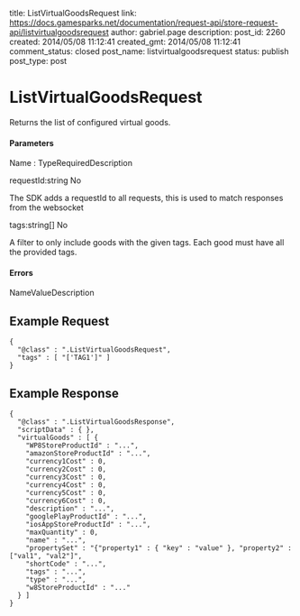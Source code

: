 title: ListVirtualGoodsRequest
link: https://docs.gamesparks.net/documentation/request-api/store-request-api/listvirtualgoodsrequest
author: gabriel.page
description: 
post_id: 2260
created: 2014/05/08 11:12:41
created_gmt: 2014/05/08 11:12:41
comment_status: closed
post_name: listvirtualgoodsrequest
status: publish
post_type: post

<!--Returns the list of configured virtual goods. -->

# ListVirtualGoodsRequest

Returns the list of configured virtual goods.

#### Parameters

Name : TypeRequiredDescription

requestId:string
No

The SDK adds a requestId to all requests, this is used to match responses from the websocket

tags:string[]
No

A filter to only include goods with the given tags. Each good must have all the provided tags.

#### Errors

NameValueDescription   


## Example Request
    
    
    {
      "@class" : ".ListVirtualGoodsRequest",
      "tags" : [ "['TAG1']" ]
    }

## Example Response
    
    
    {
      "@class" : ".ListVirtualGoodsResponse",
      "scriptData" : { },
      "virtualGoods" : [ {
        "WP8StoreProductId" : "...",
        "amazonStoreProductId" : "...",
        "currency1Cost" : 0,
        "currency2Cost" : 0,
        "currency3Cost" : 0,
        "currency4Cost" : 0,
        "currency5Cost" : 0,
        "currency6Cost" : 0,
        "description" : "...",
        "googlePlayProductId" : "...",
        "iosAppStoreProductId" : "...",
        "maxQuantity" : 0,
        "name" : "...",
        "propertySet" : "{"property1" : { "key" : "value" }, "property2" : ["val1", "val2"]",
        "shortCode" : "...",
        "tags" : "...",
        "type" : "...",
        "w8StoreProductId" : "..."
      } ]
    }